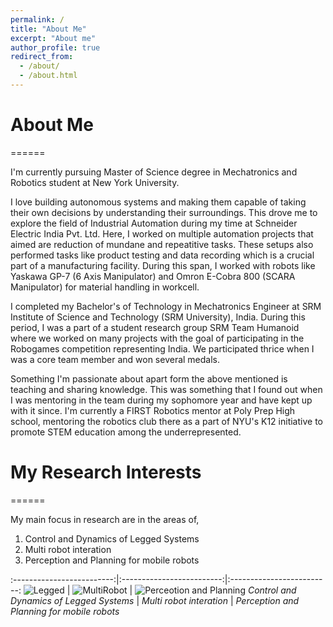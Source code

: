 ```yaml
---
permalink: /
title: "About Me"
excerpt: "About me"
author_profile: true
redirect_from: 
  - /about/
  - /about.html
---
```

# **About Me**
======

I'm currently pursuing Master of Science degree in Mechatronics and Robotics student at New York University.

I love building autonomous systems and making them capable of taking their own decisions by understanding their surroundings. This drove me to explore the field of Industrial Automation during my time at Schneider Electric India Pvt. Ltd. Here, I worked on multiple automation projects that aimed are reduction of mundane and repeatitive tasks. These setups also performed tasks like product testing and data recording which is a crucial part of a manufacturing facility. During this span, I worked with robots like Yaskawa GP-7 (6 Axis Manipulator) and Omron E-Cobra 800 (SCARA Manipulator) for material handling in workcell. 

I completed my Bachelor's of Technology in Mechatronics Engineer at SRM Institute of Science and Technology (SRM University), India. During this period, I was a part of a student research group SRM Team Humanoid where we worked on many projects with the goal of participating in the Robogames competition representing India. We participated thrice when I was a core team member and won several medals.  

Something I'm passionate about apart form the above mentioned is teaching and sharing knowledge. This was something that I found out when I was mentoring in the team during my sophomore year and have kept up with it since. I'm currently a FIRST Robotics mentor at Poly Prep High school, mentoring the robotics club there as a part of NYU's K12 initiative to promote STEM education among the underrepresented. 

# My Research Interests
======

My main focus in research are in the areas of,
1. Control and Dynamics of Legged Systems
2. Multi robot interation
3. Perception and Planning for mobile robots


:-------------------------:|:-------------------------:|:-------------------------:
![Legged](https://github.com/govind-aadithya/govind-aadithya.github.io/blob/master/images/Bot.jpg)  |  ![MultiRobot](https://github.com/govind-aadithya/govind-aadithya.github.io/blob/master/images/MultiRobot.jpg) | ![Perceotion and Planning](https://github.com/govind-aadithya/govind-aadithya.github.io/blob/master/images/Perception.jpg)
*Control and Dynamics of Legged Systems* | *Multi robot interation* | *Perception and Planning for mobile robots*
